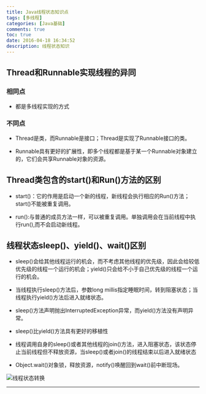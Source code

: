 ```yaml
---
title: Java线程状态知识点
tags: [多线程]
categories: [Java基础]
comments: true
toc: true
date: 2016-04-18 16:34:52
description: 线程状态知识
---
```

##  Thread和Runnable实现线程的异同  

###  相同点
- 都是多线程实现的方式  

###  不同点
- Thread是类，而Runnable是接口；Thread是实现了Runnable接口的类。

- Runnable具有更好的扩展性，即多个线程都是基于某一个Runnable对象建立的，它们会共享Runnable对象的资源。


##  Thread类包含的start()和Run()方法的区别

- start()：它的作用是启动一个新的线程，新线程会执行相应的Run()方法；start()不能被重复调用。

- run():与普通的成员方法一样，可以被重复调用。单独调用会在当前线程中执行run(),而不会启动新线程。


##  线程状态sleep()、yield()、wait()区别

- sleep()会给其他线程运行的机会，而不考虑其他线程的优先级，因此会给较低优先级的线程一个运行的机会；yield()只会给不小于自己优先级的线程一个运行的机会。

- 当线程执行sleep()方法后，参数long millis指定睡眠时间，转到阻塞状态；当线程执行yield()方法后进入就绪状态。

- sleep()方法声明抛出InterruptedException异常，而yield()方法没有声明异常。

- sleep()比yield()方法具有更好的移植性

- 线程调用自身的sleep()或者其他线程的join()方法，进入阻塞状态，该状态停止当前线程但不释放资源，当sleep()或者join()的线程结束以后进入就绪状态

- Object.wait()对象锁，释放资源，notify()唤醒回到wait()前中断现场。

![线程状态转换](http://img.blog.csdn.net/20150827111349802)

---